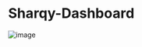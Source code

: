# Sharqy-Dashboard


![image](https://github.com/SharqyCode/Sharqy-Dashboard/assets/72353009/d8b5b078-1ded-45d6-af45-b9980903a2a8)
